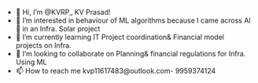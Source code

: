 - 👋 Hi, I’m @KVRP_ KV Prasad! 
- 👀 I’m interested in behaviour of ML algorithms because I came across AI 🐝 in an Infra. Solar project
- 🌱 I’m currently learning IT Project coordination& Financial model projects on Infra.
- 💞️ I’m looking to collaborate on Planning& financial regulations for Infra. Using ML 
- 📫 How to reach me kvp11617483@outlook.com- 9959374124

<!---
KVRP/KVRP is a ✨ special ✨ repository because its `README.md` (this file) appears on your GitHub profile.
You can click the Preview link to take a look at your changes.
--->
